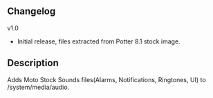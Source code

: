## Changelog
v1.0 
- Initial release, files extracted from Potter 8.1 stock image.

## Description 
Adds Moto Stock Sounds files(Alarms, Notifications, Ringtones, UI) to /system/media/audio.